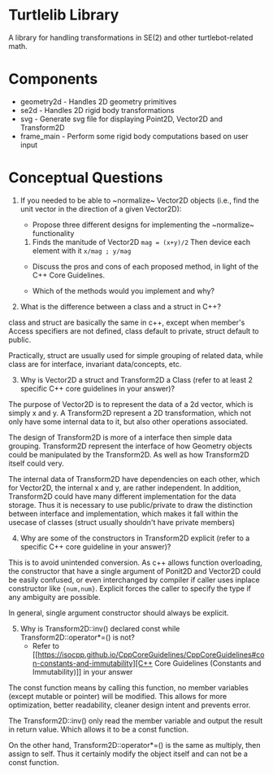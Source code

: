 # Turtlelib Library
A library for handling transformations in SE(2) and other turtlebot-related math.

# Components
- geometry2d - Handles 2D geometry primitives
- se2d - Handles 2D rigid body transformations
- svg - Generate svg file for displaying Point2D, Vector2D and Transform2D
- frame_main - Perform some rigid body computations based on user input

# Conceptual Questions
1. If you needed to be able to ~normalize~ Vector2D objects (i.e., find the unit vector in the direction of a given Vector2D):
   - Propose three different designs for implementing the ~normalize~ functionality

    1. Finds the manitude of Vector2D `mag = (x+y)/2` Then device each element with it `x/mag ; y/mag` 

   - Discuss the pros and cons of each proposed method, in light of the C++ Core Guidelines.

   - Which of the methods would you implement and why?

2. What is the difference between a class and a struct in C++?

class and struct are basically the same in c++, except when member's Access specifiers are not defined, class default to private, struct default to public.

Practically, struct are usually used for simple grouping of related data, while class are for interface, invariant data/concepts, etc.

3. Why is Vector2D a struct and Transform2D a Class (refer to at least 2 specific C++ core guidelines in your answer)?

The purpose of Vector2D is to represent the data of a 2d vector, which is simply x and y. A Transform2D represent a 2D transformation, which not only have some internal data to it, but also other operations associated. 

The design of Transform2D is more of a interface then simple data grouping. Transform2D represent the interface of how Geometry objects could be manipulated by the Transform2D. As well as how Transform2D itself could very.

The internal data of Transform2D have dependencies on each other, which for Vector2D, the internal x and y, are rather independent. In addition, Transform2D could have many different implementation for the data storage. Thus it is necessary to use public/private to draw the distinction between interface and implementation, which makes it fall within the usecase of classes (struct usually shouldn't have private members)   


4. Why are some of the constructors in Transform2D explicit (refer to a specific C++ core guideline in your answer)?

This is to avoid unintended conversion. As c++ allows function overloading, the constructor that have a single argument of Ponit2D and Vector2D could be easily confused, or even interchanged by compiler if caller uses inplace constructor like `{num,num}`. Explicit forces the caller to specify the type if any ambiguity are possible.

In general, single argument constructor should always be explicit.

5. Why is Transform2D::inv() declared const while Transform2D::operator*=() is not?
   - Refer to [[https://isocpp.github.io/CppCoreGuidelines/CppCoreGuidelines#con-constants-and-immutability][C++ Core Guidelines (Constants and Immutability)]] in your answer

The const function means by calling this function, no member variables (except mutable or pointer) will be modified. This allows for more optimization, better readability, cleaner design intent and prevents error.

The Transform2D::inv() only read the member variable and output the result in return value. Which allows it to be a const function. 

On the other hand, Transform2D::operator*=() is the same as multiply, then assign to self. Thus it certainly modify the object itself and can not be a const function. 